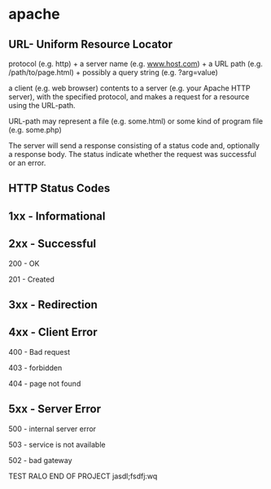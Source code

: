 apache
======
URL- Uniform Resource Locator
-----------------------------
protocol (e.g. http) + a server name (e.g. www.host.com) + a URL path (e.g. /path/to/page.html) + possibly a query string (e.g. ?arg=value)

a client (e.g. web browser) contents to a server (e.g. your Apache HTTP server), with the specified protocol, and makes a request for a resource using the URL-path.

URL-path may represent a file (e.g. some.html) or some kind of program file (e.g. some.php)

The server will send a response consisting of a status code and, optionally a response body. The status indicate whether the request was successful or an error.

HTTP Status Codes
------------------
1xx - Informational
-------------------
2xx - Successful
-------------------  
  200 - OK

  201 - Created

3xx - Redirection
-------------------
4xx - Client Error
-------------------
  400 - Bad request

  403 - forbidden

  404 - page not found

5xx - Server Error
-------------------
  500 - internal server error

  503 - service is not available

  502 - bad gateway

TEST RALO
END OF PROJECT
jasdl;fsdfj:wq
